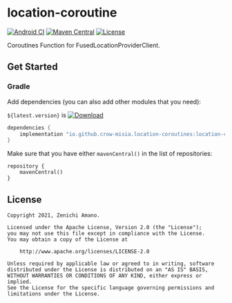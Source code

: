 # location-coroutine

[![Android CI](https://github.com/crow-misia/location-coroutines/actions/workflows/android.yml/badge.svg?branch=main)](https://github.com/crow-misia/location-coroutines/actions/workflows/android.yml)
[![Maven Central](https://img.shields.io/maven-central/v/io.github.crow-misia.location-coroutines/location-coroutines.svg?label=Maven%20Central)](https://search.maven.org/search?q=g:%22io.github.crow-misia.location-coroutines%22%20AND%20a:%22location-coroutines%22)
[![License](https://img.shields.io/github/license/crow-misia/location-coroutines)](LICENSE)

Coroutines Function for FusedLocationProviderClient.

## Get Started

### Gradle

Add dependencies (you can also add other modules that you need):

`${latest.version}` is [![Download](https://img.shields.io/maven-central/v/io.github.crow-misia.location-coroutines/location-coroutines.svg?label=Maven%20Central)](https://search.maven.org/search?q=g:%22io.github.crow-misia.location-coroutines%22%20AND%20a:%22location-coroutines%22)

```groovy
dependencies {
    implementation "io.github.crow-misia.location-coroutines:location-coroutines:${latest.version}"
}
```

Make sure that you have either `mavenCentral()` in the list of repositories:

```
repository {
    mavenCentral()
}
```

## License

```
Copyright 2021, Zenichi Amano.

Licensed under the Apache License, Version 2.0 (the "License");
you may not use this file except in compliance with the License.
You may obtain a copy of the License at

    http://www.apache.org/licenses/LICENSE-2.0

Unless required by applicable law or agreed to in writing, software
distributed under the License is distributed on an "AS IS" BASIS,
WITHOUT WARRANTIES OR CONDITIONS OF ANY KIND, either express or implied.
See the License for the specific language governing permissions and
limitations under the License.
```
